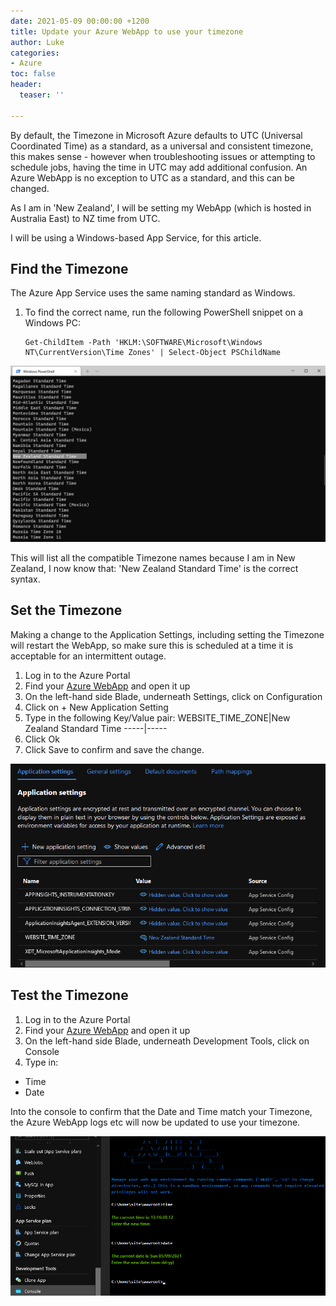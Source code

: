 ```yaml
---
date: 2021-05-09 00:00:00 +1200
title: Update your Azure WebApp to use your timezone
author: Luke
categories:
- Azure
toc: false
header:
  teaser: ''

---
```

By default, the Timezone in Microsoft Azure defaults to UTC (Universal Coordinated Time) as a standard, as a universal and consistent timezone, this makes sense - however when troubleshooting issues or attempting to schedule jobs, having the time in UTC may add additional confusion. An Azure WebApp is no exception to UTC as a standard, and this can be changed.

As I am in 'New Zealand', I will be setting my WebApp (which is hosted in Australia East) to NZ time from UTC.

I will be using a Windows-based App Service, for this article.

## Find the Timezone

The Azure App Service uses the same naming standard as Windows.

1. To find the correct name, run the following PowerShell snippet on a Windows PC:

       Get-ChildItem -Path 'HKLM:\SOFTWARE\Microsoft\Windows NT\CurrentVersion\Time Zones' | Select-Object PSChildName

![](/uploads/windowsterminal_timezone.png)

This will list all the compatible Timezone names because I am in New Zealand, I now know that: 'New Zealand Standard Time' is the correct syntax.

## Set the Timezone

Making a change to the Application Settings, including setting the Timezone will restart the WebApp, so make sure this is scheduled at a time it is acceptable for an intermittent outage.

1. Log in to the Azure Portal
2. Find your [Azure WebApp]() and open it up
3. On the left-hand side Blade, underneath Settings, click on Configuration
4. Click on + New Application Setting
5. Type in the following Key/Value pair:
WEBSITE\_TIME\_ZONE|New Zealand Standard Time
-----|-----
6. Click Ok
7. Click Save to confirm and save the change.

![Azure WebApp - Timezone](/uploads/azurewebapp_appsettingstimezone.png "Azure WebApp - Timezone")

## Test the Timezone

1. Log in to the Azure Portal
2. Find your [Azure WebApp]() and open it up
3. On the left-hand side Blade, underneath Development Tools, click on Console
4. Type in:

* Time
* Date

Into the console to confirm that the Date and Time match your Timezone, the Azure WebApp logs etc will now be updated to use your timezone.

![Azure App Service - Console](/uploads/azurewebapp_console_date.png "Azure App Service - Console")